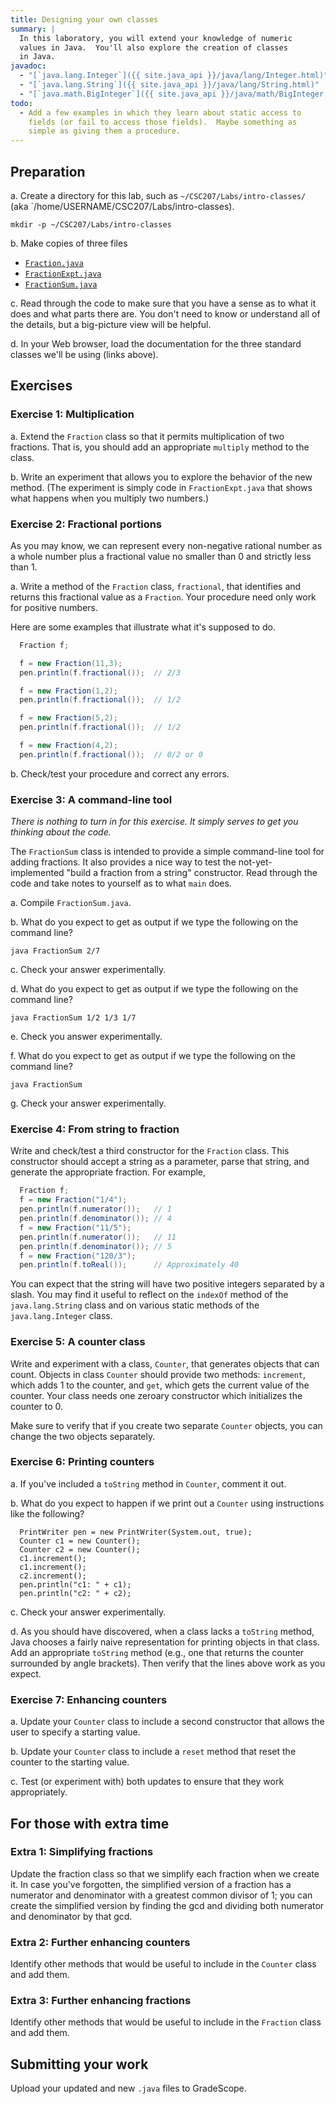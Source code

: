 ```yaml
---
title: Designing your own classes
summary: |
  In this laboratory, you will extend your knowledge of numeric
  values in Java.  You'll also explore the creation of classes
  in Java.
javadoc:
  - "[`java.lang.Integer`]({{ site.java_api }}/java/lang/Integer.html)"
  - "[`java.lang.String`]({{ site.java_api }}/java/lang/String.html)"
  - "[`java.math.BigInteger`]({{ site.java_api }}/java/math/BigInteger.html)"
todo: 
  - Add a few examples in which they learn about static access to
    fields (or fail to access those fields).  Maybe something as
    simple as giving them a procedure.
---
```


Preparation
-----------

a. Create a directory for this lab, such as `~/CSC207/Labs/intro-classes/` (aka `/home/USERNAME/CSC207/Labs/intro-classes).

```
mkdir -p ~/CSC207/Labs/intro-classes
```

b. Make copies of three files

* [`Fraction.java`](../code/labs/intro-classes/Fraction.java)
* [`FractionExpt.java`](../code/labs/intro-classes/FractionExpt.java)
* [`FractionSum.java`](../code/labs/intro-classes/FractionSum.java)

c. Read through the code to make sure that you have a sense as to what it does and what parts there are.  You don't need to know or understand all of the details, but a big-picture view will be helpful.

d. In your Web browser, load the documentation for the three standard classes we'll be using (links above).

Exercises
---------

### Exercise 1: Multiplication

a. Extend the `Fraction` class so that it permits multiplication of two fractions.  That is, you should add an appropriate `multiply` method to the class.

b. Write an experiment that allows you to explore the behavior of the new method.  (The experiment is simply code in `FractionExpt.java` that shows what happens when you multiply two numbers.)

### Exercise 2: Fractional portions

As you may know, we can represent every non-negative rational number as a whole number plus a fractional value no smaller than 0 and strictly less than 1.

a. Write a method of the `Fraction` class, `fractional`, that identifies and returns this fractional value as a `Fraction`.  Your procedure need only work for positive numbers.  

Here are some examples that illustrate what it's supposed to do.

```java
  Fraction f;

  f = new Fraction(11,3);
  pen.println(f.fractional());  // 2/3

  f = new Fraction(1,2);
  pen.println(f.fractional());  // 1/2

  f = new Fraction(5,2);
  pen.println(f.fractional());  // 1/2

  f = new Fraction(4,2);
  pen.println(f.fractional());  // 0/2 or 0
```

b. Check/test your procedure and correct any errors.

### Exercise 3: A command-line tool

_There is nothing to turn in for this exercise.  It simply serves to get you thinking about the code._

The `FractionSum` class is intended to provide a simple command-line tool for adding fractions.  It also provides a nice way to test the not-yet-implemented "build a fraction from a string" constructor.  Read through the code and take notes to yourself as to what `main` does.

a. Compile `FractionSum.java`.

b. What do you expect to get as output if we type the following on the command line?

```
java FractionSum 2/7
```

c. Check your answer experimentally.

d. What do you expect to get as output if we type the following on the command line?

```
java FractionSum 1/2 1/3 1/7
```

e. Check you answer experimentally.

f. What do you expect to get as output if we type the following on the command line?

```
java FractionSum
```

g. Check your answer experimentally.

### Exercise 4: From string to fraction

Write and check/test a third constructor for the `Fraction` class.  This constructor should accept a string as a parameter, parse that string, and generate the appropriate fraction.  For example,

```java
  Fraction f;
  f = new Fraction("1/4");
  pen.println(f.numerator());   // 1
  pen.println(f.denominator()); // 4
  f = new Fraction("11/5");
  pen.println(f.numerator());   // 11
  pen.println(f.denominator()); // 5
  f = new Fraction("120/3");
  pen.println(f.toReal());      // Approximately 40
```

You can expect that the string will have two positive integers separated by a slash.  You may find it useful to reflect on the `indexOf` method of the `java.lang.String` class and on various static methods of the `java.lang.Integer` class.

### Exercise 5: A counter class

Write and experiment with a class, `Counter`, that generates objects that can count.  Objects in class `Counter` should provide two methods: `increment`, which adds 1 to the counter, and `get`, which gets the current value of the counter.  Your class needs one zeroary constructor which initializes the counter to 0.

Make sure to verify that if you create two separate `Counter` objects, you can change the two objects separately.

### Exercise 6: Printing counters

a. If you've included a `toString` method in `Counter`, comment it out.

b. What do you expect to happen if we print out a `Counter` using instructions like the following?

```
  PrintWriter pen = new PrintWriter(System.out, true);
  Counter c1 = new Counter();
  Counter c2 = new Counter();
  c1.increment();
  c1.increment();
  c2.increment();
  pen.println("c1: " + c1);
  pen.println("c2: " + c2);
```

c. Check your answer experimentally.

d. As you should have discovered, when a class lacks a `toString` method, Java chooses a fairly naive representation for printing objects in that class.  Add an appropriate `toString` method (e.g., one that returns the counter surrounded by angle brackets).  Then verify that the lines above work as you expect.

### Exercise 7: Enhancing counters

a. Update your `Counter` class to include a second constructor that allows the user to specify a starting value.

b. Update your `Counter` class to include a `reset` method that reset the counter to the starting value.

c. Test (or experiment with) both updates to ensure that they work appropriately.

For those with extra time
-------------------------

### Extra 1: Simplifying fractions

Update the fraction class so that we simplify each fraction when we create it.  In case you've forgotten, the simplified version of a fraction has a numerator and denominator with a greatest common divisor of 1; you can create the simplified version by finding the gcd and dividing both numerator and denominator by that gcd.

### Extra 2: Further enhancing counters

Identify other methods that would be useful to include in the `Counter` class and add them.

### Extra 3: Further enhancing fractions

Identify other methods that would be useful to include in the `Fraction` class and add them.

Submitting your work
--------------------

Upload your updated and new `.java` files to GradeScope.
